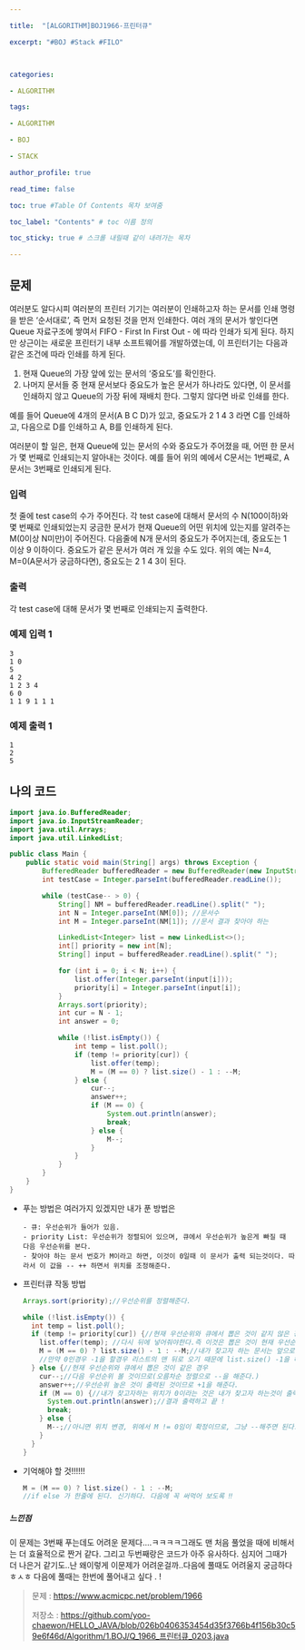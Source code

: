 ```yaml
---

title:  "[ALGORITHM]BOJ1966-프린터큐"

excerpt: "#BOJ #Stack #FILO"



categories:

- ALGORITHM

tags:

- ALGORITHM

- BOJ

- STACK

author_profile: true

read_time: false 

toc: true #Table Of Contents 목차 보여줌

toc_label: "Contents" # toc 이름 정의

toc_sticky: true # 스크롤 내릴때 같이 내려가는 목차

---
```




## 문제

여러분도 알다시피 여러분의 프린터 기기는 여러분이 인쇄하고자 하는 문서를 인쇄 명령을 받은 ‘순서대로’, 즉 먼저 요청된 것을 먼저 인쇄한다. 여러 개의 문서가 쌓인다면 Queue 자료구조에 쌓여서 FIFO - First In First Out - 에 따라 인쇄가 되게 된다. 하지만 상근이는 새로운 프린터기 내부 소프트웨어를 개발하였는데, 이 프린터기는 다음과 같은 조건에 따라 인쇄를 하게 된다.

1. 현재 Queue의 가장 앞에 있는 문서의 ‘중요도’를 확인한다.
2. 나머지 문서들 중 현재 문서보다 중요도가 높은 문서가 하나라도 있다면, 이 문서를 인쇄하지 않고 Queue의 가장 뒤에 재배치 한다. 그렇지 않다면 바로 인쇄를 한다.

예를 들어 Queue에 4개의 문서(A B C D)가 있고, 중요도가 2 1 4 3 라면 C를 인쇄하고, 다음으로 D를 인쇄하고 A, B를 인쇄하게 된다.

여러분이 할 일은, 현재 Queue에 있는 문서의 수와 중요도가 주어졌을 때, 어떤 한 문서가 몇 번째로 인쇄되는지 알아내는 것이다. 예를 들어 위의 예에서 C문서는 1번째로, A문서는 3번째로 인쇄되게 된다.

### 입력

첫 줄에 test case의 수가 주어진다. 각 test case에 대해서 문서의 수 N(100이하)와 몇 번째로 인쇄되었는지 궁금한 문서가 현재 Queue의 어떤 위치에 있는지를 알려주는 M(0이상 N미만)이 주어진다. 다음줄에 N개 문서의 중요도가 주어지는데, 중요도는 1 이상 9 이하이다. 중요도가 같은 문서가 여러 개 있을 수도 있다. 위의 예는 N=4, M=0(A문서가 궁금하다면), 중요도는 2 1 4 3이 된다.

### 출력

각 test case에 대해 문서가 몇 번째로 인쇄되는지 출력한다.



### 예제 입력 1

```
3
1 0
5
4 2
1 2 3 4
6 0
1 1 9 1 1 1
```

### 예제 출력 1

```
1
2
5
```



## 나의 코드

```java
import java.io.BufferedReader;
import java.io.InputStreamReader;
import java.util.Arrays;
import java.util.LinkedList;

public class Main {
    public static void main(String[] args) throws Exception {
        BufferedReader bufferedReader = new BufferedReader(new InputStreamReader(System.in));
        int testCase = Integer.parseInt(bufferedReader.readLine());

        while (testCase-- > 0) {
            String[] NM = bufferedReader.readLine().split(" ");
            int N = Integer.parseInt(NM[0]); //문서수
            int M = Integer.parseInt(NM[1]); //문서 결과 찾아야 하는

            LinkedList<Integer> list = new LinkedList<>();
            int[] priority = new int[N];
            String[] input = bufferedReader.readLine().split(" ");

            for (int i = 0; i < N; i++) {
                list.offer(Integer.parseInt(input[i]));
                priority[i] = Integer.parseInt(input[i]);
            }
            Arrays.sort(priority);
            int cur = N - 1;
            int answer = 0;

            while (!list.isEmpty()) {
                int temp = list.poll();
                if (temp != priority[cur]) {
                    list.offer(temp);
                    M = (M == 0) ? list.size() - 1 : --M;
                } else {
                    cur--;
                    answer++;
                    if (M == 0) {
                        System.out.println(answer);
                        break;
                    } else {
                        M--;
                    }
                }
            }
        }
    }
}
```

- 푸는 방법은 여러가지 있겠지만 내가 푼 방법은 

  ```
  - 큐: 우선순위가 들어가 있음.
  - priority List: 우선순위가 정렬되어 있으며, 큐에서 우선순위가 높은게 빠질 때 다음 우선순위를 본다.
  - 찾아야 하는 문서 번호가 M이라고 하면, 이것이 0일때 이 문서가 출력 되는것이다. 따라서 이 값을 -- ++ 하면서 위치를 조정해준다.
  ```

- 프린터큐 작동 방법

  ```java
  Arrays.sort(priority);//우선순위를 정렬해준다.
  
  while (!list.isEmpty()) {
    int temp = list.poll();
    if (temp != priority[cur]) {//현재 우선순위와 큐에서 뽑은 것이 같지 않은 경우, 
      list.offer(temp); //다시 뒤에 넣어줘야한다.즉 이것은 뽑은 것이 현재 우선순위와 같을때까지 해준다.
      M = (M == 0) ? list.size() - 1 : --M;//내가 찾고자 하는 문서는 앞으로 한칸씩 이동할 것이다.
      //만약 0인경우 -1을 할경우 리스트의 맨 뒤로 오기 때문에 list.size() -1을 해준다.
    } else {//현재 우선순위와 큐에서 뽑은 것이 같은 경우
      cur--;//다음 우선순위 볼 것이므로(오름차순 정렬으로 --을 해준다.)
      answer++;//우선순위 높은 것이 출력된 것이므로 +1을 해준다.
      if (M == 0) {//내가 찾고자하는 위치가 0이라는 것은 내가 찾고자 하는것이 출력되는 것. 
        System.out.println(answer);//결과 출력하고 끝 !
        break;
      } else {
        M--;//아니면 위치 변경, 위에서 M != 0임이 확정이므로, 그냥 --해주면 된다.
      }
    }
  }
  ```

- 기억해야 할 것!!!!!!

  ```java
  M = (M == 0) ? list.size() - 1 : --M;
  //if else 가 한줄에 된다. 신기하다. 다음에 꼭 써먹어 보도록 ‼️
  ```

  



##### 느낀점

이 문제는 3번째 푸는데도 어려운 문제다....ㅋㅋㅋㅋ그래도 맨 처음 풀었을 때에 비해서는 더 효율적으로 짠거 같다. 그리고 두번째랑은 코드가 아주 유사하다. 심지어 그때가 더 나은거 같기도..난 왜이렇게 이문제가 어려운걸까..다음에 풀때도 어려울지 궁금하다 ㅎㅅㅎ 다음에 풀때는 한번에 풀어내고 싶다 . !



> 문제 : https://www.acmicpc.net/problem/1966
>
> 저장소 : https://github.com/yoo-chaewon/HELLO_JAVA/blob/026b0406353454d35f3766b4f156b30c59e6f46d/Algorithm/1.BOJ/Q_1966_프린터큐_0203.java
